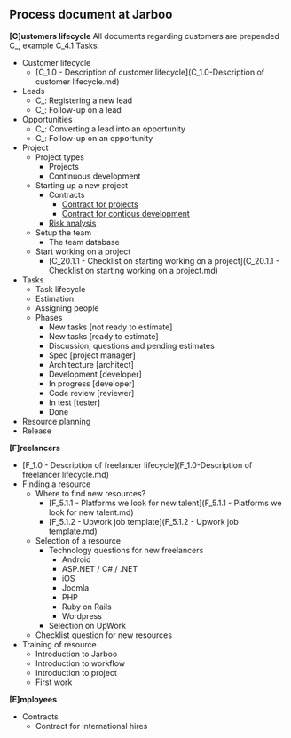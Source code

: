 Process document at Jarboo
--------------------------

**[C]ustomers lifecycle**
All documents regarding customers are prepended C_, example C_4.1 Tasks. 

 - Customer lifecycle
	 - [C_1.0 - Description of customer lifecycle](C_1.0-Description of customer lifecycle.md)
 - Leads
	 - C_: Registering a new lead
	 - C_: Follow-up on a lead
 - Opportunities
	 - C_: Converting a lead into an opportunity
	 - C_: Follow-up on an opportunity
 - Project
 	 - Project types
		 - Projects
		 - Continuous development
	 - Starting up a new project
		 - Contracts
	     	-	[Contract for projects](https://docs.google.com/document/d/1yzMxFjNmyVuYvhjKl9JAPY5PJw4uyfa0z6Y3TBnjVv4/edit)
	     	-	[Contract for contious development](https://docs.google.com/document/d/1ODO_nuN6ugVhr4OOV9h7zHePRFlIFVJHrzA2pAhWgJw/edit)
	     - [Risk analysis](https://docs.google.com/a/jarboo.com/spreadsheets/d/1rmwNK6t1gWMZjQQYN62aaZx6XJ46Ic22HKD3AyHuaIQ/edit?usp=drive_web)
	  - Setup the team
	  	 - The team database
	  - Start working on a project
	  	 - [C_20.1.1 - Checklist on starting working on a project](C_20.1.1 - Checklist on starting working on a project.md)
 - Tasks
	 - Task lifecycle
	 - Estimation
	 - Assigning people
	 - Phases
	 	- New tasks [not ready to estimate]
	 	- New tasks [ready to estimate]
	 	- Discussion, questions and pending estimates
	 	- Spec [project manager]
	 	- Architecture [architect]
	 	- Development [developer]
	 	- In progress [developer]
	 	- Code review [reviewer]
	 	- In test [tester]
	 	- Done
 - Resource planning
 - Release

**[F]reelancers**

 - [F_1.0 - Description of freelancer lifecycle](F_1.0-Description of freelancer lifecycle.md)
 - Finding a resource
 	- Where to find new resources?
 		- [F_5.1.1 - Platforms we look for new talent](F_5.1.1 - Platforms we look for new talent.md)
 		- [F_5.1.2 - Upwork job template](F_5.1.2 - Upwork job template.md)
 	- Selection of a resource
 		- Technology questions for new freelancers
 			- Android
 			- ASP.NET / C# / .NET
			- iOS 
			- Joomla
			- PHP
 			- Ruby on Rails
 			- Wordpress
 		- Selection on UpWork
 	- Checklist question for new resources
 - Training of resource
	 - Introduction to Jarboo
	 - Introduction to workflow
	 - Introduction to project
	 - First work

**[E]mployees**

- Contracts
	-	Contract for international hires